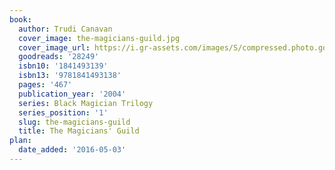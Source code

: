 ```yaml
---
book:
  author: Trudi Canavan
  cover_image: the-magicians-guild.jpg
  cover_image_url: https://i.gr-assets.com/images/S/compressed.photo.goodreads.com/books/1327356788l/28249._SX98_.jpg
  goodreads: '28249'
  isbn10: '1841493139'
  isbn13: '9781841493138'
  pages: '467'
  publication_year: '2004'
  series: Black Magician Trilogy
  series_position: '1'
  slug: the-magicians-guild
  title: The Magicians' Guild
plan:
  date_added: '2016-05-03'
---
```

